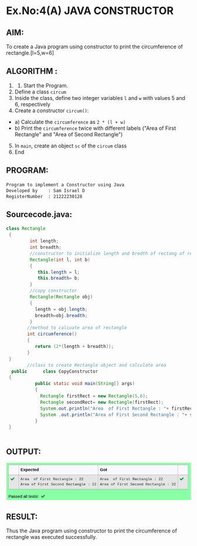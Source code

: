 # Ex.No:4(A)  JAVA CONSTRUCTOR
## AIM:
To create a Java program using constructor to print the circumference of rectangle.[l=5,w=6]

## ALGORITHM :
1.  1.	Start the Program.
2.	Define a class `circum`
3.	Inside the class, define two integer variables `l` and `w` with values 5 and 6, respectively
4.	Create a constructor `circum()`:
-	a) Calculate the `circumference` as `2 * (l + w)`
-	b) Print the `circumference` twice with different labels ("Area of First Rectangle" and "Area of Second Rectangle")
5.	In `main`, create an object `sc` of the `circum` class
6.	End





## PROGRAM:
 ```
Program to implement a Constructor using Java
Developed by    : Sam Israel D 
RegisterNumber  : 21222230128 
```

## Sourcecode.java:


```java
class Rectangle 
 { 
         int length; 
         int breadth; 
         //constructor to initialize length and bredth of rectang of rectangle 
         Rectangle(int l, int b) 
         {   
            this.length = l; 
            this.breadth= b; 
         } 
         //copy constructor 
         Rectangle(Rectangle obj) 
         { 
           length = obj.length; 
           breadth=obj.breadth; 
         } 
        //method to calcuate area of rectangle 
        int circumference() 
        { 
           return (2*(length + breadth)); 
        } 
 } 
        //class to create Rectangle object and calculate area 
  public      class CopyConstructor 
 { 
           public static void main(String[] args) 
           { 
             Rectangle firstRect = new Rectangle(5,6); 
             Rectangle secondRect= new Rectangle(firstRect); 
             System.out.println("Area  of First Rectangle : "+ firstRect.circumference()); 
             System .out.println("Area of First Second Rectangle : "+ secondRect.circumference()); 
           } 
 } 
 

```




## OUTPUT:

![image](./image.png)

## RESULT:
Thus the Java program using constructor to print the circumference of rectangle was executed successfully.
